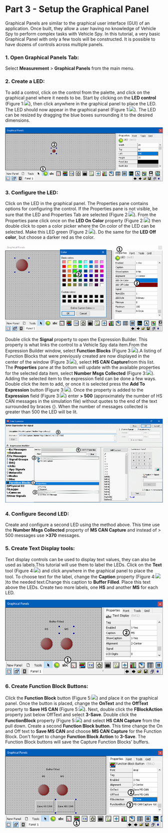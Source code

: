 # Part 3 - Setup the Graphical Panel

Graphical Panels are similar to the graphical user interface (GUI) of an application. Once built, they allow a user having no knowledge of Vehicle Spy to perform complex tasks with Vehicle Spy. In this tutorial, a very basic Graphical Panel with only a few tools will be constructed. It is possible to have dozens of controls across multiple panels.

### 1. Open Graphical Panels Tab:

Select **Measurement** > **Graphical Panels** from the main menu.

### 2. Create a LED:

To add a control, click on the control from the palette, and click on the graphical panel where it needs to be. Start by clicking on the **LED control** (Figure 1:![](https://cdn.intrepidcs.net/support/VehicleSpy/assets/smOne.gif)), then click anywhere in the graphical panel to place the LED. The LED should now appear in the graphical panel (Figure 1:![](https://cdn.intrepidcs.net/support/VehicleSpy/assets/smTwo.gif)). The LED can be resized by dragging the blue boxes surrounding it to the desired dimensions.

![Figure 1: Creating a LED](../../.gitbook/assets/spyfbexample1.3.1.gif)

### 3. Configure the LED:

Click on the LED in the graphical panel. The Properties pane contains options for configuring the control. If the Properties pane is not visible, be sure that the LED and Properties Tab are selected (Figure 2:![](https://cdn.intrepidcs.net/support/VehicleSpy/assets/smOne.gif)). From the Properties pane click once on the **LED On Color** property (Figure 2:![](https://cdn.intrepidcs.net/support/VehicleSpy/assets/smTwo.gif)) then double click to open a color picker where the On color of the LED can be selected. Make this LED green (Figure 2:![](https://cdn.intrepidcs.net/support/VehicleSpy/assets/smThree.gif)). Do the same for the **LED Off color**, but choose a darker red as the color.

![Figure 2: Setting LED Properties](../../.gitbook/assets/spyfbexample1.3.2.gif)

Double click the **Signal** property to open the Expression Builder. This property is what links the control to a Vehicle Spy data item.From the Expression Builder window, select **Function Blocks** (Figure 3:![](https://cdn.intrepidcs.net/support/VehicleSpy/assets/smOne.gif)).A listing of Function Blocks that were previously created are now displayed in the center of the window (Figure 3:![](https://cdn.intrepidcs.net/support/VehicleSpy/assets/smTwo.gif)), select **HS CAN Capture**from this list. The **Properties** pane at the bottom will update with the available properties for the selected data item, select **Number Msgs Collected** (Figure 3:![](https://cdn.intrepidcs.net/support/VehicleSpy/assets/smThree.gif)). Adding the selected item to the expression field can be done a few ways. Double click the item to add, or once it is selected press the **Add To Expression** button (Figure 3:![](https://cdn.intrepidcs.net/support/VehicleSpy/assets/smFour.gif)). Once the property is added to the **Expression** field (Figure 3:![](https://cdn.intrepidcs.net/support/VehicleSpy/assets/smFive.gif)) enter **> 500** (approximately the number of HS CAN messages in the simulation file) without quotes to the end of the text surrounded by braces {}. When the number of messages collected is greater than 500 the LED will be lit.

![Figure 3: Assigning LED signal properties.](../../.gitbook/assets/spyfbexample1.3.3.gif)

### 4. Configure Second LED:

Create and configure a second LED using the method above. This time use the **Number Msgs Collected** property of **MS CAN Capture** and instead of > 500 messages use **>370** messages.

### 5. Create Text Display tools:

Text display controls can be used to display text values, they can also be used as labels.This tutorial will use them to label the LEDs. Click on the **Text** tool (Figure 4:![](https://cdn.intrepidcs.net/support/VehicleSpy/assets/smOne.gif)) and click anywhere in the graphical panel to place the tool. To choose text for the label, change the **Caption** property (Figure 4:![](https://cdn.intrepidcs.net/support/VehicleSpy/assets/smTwo.gif))to the needed text.Change this caption to **Buffer Filled**. Place this text above the LEDs. Create two more labels, one **HS** and another **MS** for each LED.

![Figure 4: Adding text captions.](../../.gitbook/assets/spyfbexample1.3.4.gif)

### 6. Create Function Block Buttons:

Click the **Function Block** button (Figure 5:![](https://cdn.intrepidcs.net/support/VehicleSpy/assets/smOne.gif)) and place it on the graphical panel. Once the button is placed, change the **OnText** and the **OffText** property to **Save HS CAN** (Figure 5:![](https://cdn.intrepidcs.net/support/VehicleSpy/assets/smTwo.gif)). Next, double click the **FBlockAction** property just below OffText and select **3-Save**. Double click the **FunctionBlock** property (Figure 5:![](https://cdn.intrepidcs.net/support/VehicleSpy/assets/smThree.gif)) and select **HS CAN Capture** from the pull down. Create a second **Function Block button**. This time change the On and Off text to **Save MS CAN** and choose **MS CAN Capture** for the Function Block. Don't forget to change **Function Block Action** to **3-Save**. The Function Block buttons will save the Capture Function Blocks' buffers.

![Figure 5: Setting up a Function Block button.](../../.gitbook/assets/spyfbexample1.3.5.gif)

